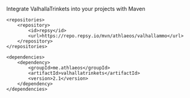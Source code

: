Integrate ValhallaTrinkets into your projects with Maven
```
<repositories>
    <repository>
        <id>repsy</id>
        <url>https://repo.repsy.io/mvn/athlaeos/valhallammo</url>
    </repository>
</repositories>

<dependencies>
    <dependency>
        <groupId>me.athlaeos</groupId>
        <artifactId>valhallatrinkets</artifactId>
        <version>2.1</version>
    </dependency>
</dependencies>
```

